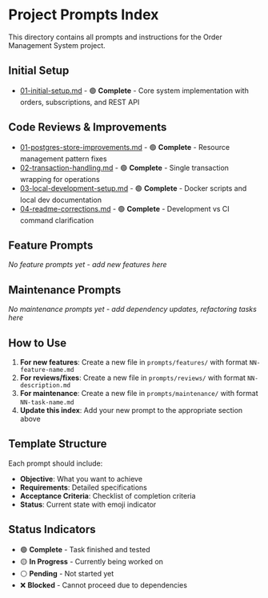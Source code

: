 # Project Prompts Index

This directory contains all prompts and instructions for the Order Management System project.

## Initial Setup
- [01-initial-setup.md](01-initial-setup.md) - 🟢 **Complete** - Core system implementation with orders, subscriptions, and REST API

## Code Reviews & Improvements
- [01-postgres-store-improvements.md](reviews/01-postgres-store-improvements.md) - 🟢 **Complete** - Resource management pattern fixes
- [02-transaction-handling.md](reviews/02-transaction-handling.md) - 🟢 **Complete** - Single transaction wrapping for operations
- [03-local-development-setup.md](reviews/03-local-development-setup.md) - 🟢 **Complete** - Docker scripts and local dev documentation
- [04-readme-corrections.md](reviews/04-readme-corrections.md) - 🟢 **Complete** - Development vs CI command clarification

## Feature Prompts
*No feature prompts yet - add new features here*

## Maintenance Prompts
*No maintenance prompts yet - add dependency updates, refactoring tasks here*

## How to Use

1. **For new features**: Create a new file in `prompts/features/` with format `NN-feature-name.md`
2. **For reviews/fixes**: Create a new file in `prompts/reviews/` with format `NN-description.md`
3. **For maintenance**: Create a new file in `prompts/maintenance/` with format `NN-task-name.md`
4. **Update this index**: Add your new prompt to the appropriate section above

## Template Structure

Each prompt should include:
- **Objective**: What you want to achieve
- **Requirements**: Detailed specifications
- **Acceptance Criteria**: Checklist of completion criteria
- **Status**: Current state with emoji indicator

## Status Indicators
- 🟢 **Complete** - Task finished and tested
- 🟡 **In Progress** - Currently being worked on
- ⚪ **Pending** - Not started yet
- ❌ **Blocked** - Cannot proceed due to dependencies